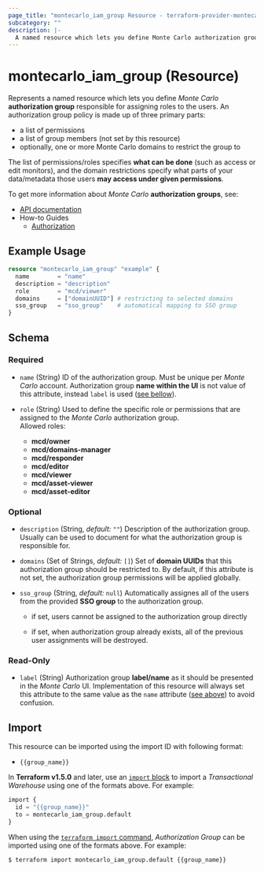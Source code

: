 ```yaml
---
page_title: "montecarlo_iam_group Resource - terraform-provider-montecarlo"
subcategory: ""
description: |-
  A named resource which lets you define Monte Carlo authorization group responsible for assigning roles to the users.
---
```


# montecarlo_iam_group (Resource)

Represents a named resource which lets you define _Monte Carlo_ **authorization group** responsible for assigning roles to the users. An authorization group policy is made up of three primary parts:

- a list of permissions
- a list of group members (not set by this resource)
- optionally, one or more Monte Carlo domains to restrict the group to

The list of permissions/roles specifies **what can be done** (such as access or edit monitors), and the domain restrictions specify what parts of your data/metadata those users **may access under given permissions**.

To get more information about _Monte Carlo_ **authorization groups**, see:
- [API documentation](https://apidocs.getmontecarlo.com/#definition-AuthorizationGroupOutput)
- How-to Guides
  - [Authorization](https://docs.getmontecarlo.com/docs/authorization)



## Example Usage

```terraform
resource "montecarlo_iam_group" "example" {
  name        = "name"
  description = "description"
  role        = "mcd/viewer"
  domains     = ["domainUUID"] # restricting to selected domains
  sso_group   = "sso_group"    # automatical mapping to SSO group
}
```



<!-- schema generated by tfplugindocs -->
## Schema

### Required

<a id="attr--name"></a>
- `name` (String) ID of the authorization group. Must be unique per _Monte Carlo_ account. Authorization group **name within the UI** is not value of this attribute, instead `label` is used ([see bellow](#attr--label)).

- `role` (String) Used to define the specific role or permissions that are assigned to the _Monte Carlo_ authorization group.  
Allowed roles:

  - **mcd/owner**
  - **mcd/domains-manager**
  - **mcd/responder**
  - **mcd/editor**
  - **mcd/viewer**
  - **mcd/asset-viewer**
  - **mcd/asset-editor**

### Optional

- `description` (String, _default:_ `""`) Description of the authorization group. Usually can be used to document for what the authorization group is responsible for.

- `domains` (Set of Strings, _default:_ `[]`) Set of **domain UUIDs** that this authorization group should be restricted to. By default, if this attribute is not set, the authorization group permissions will be applied globally.

- `sso_group` (String, _default:_ `null`) Automatically assignes all of the users from the provided **SSO group** to the authorization group.

  - if set, users cannot be assigned to the authorization group directly

  - if set, when authorization group already exists, all of the previous user assignments will be destroyed.

### Read-Only

<a id="attr--label"></a>
- `label` (String) Authorization group **label/name** as it should be presented in the _Monte Carlo_ UI. Implementation of this resource will always set this attribute to the same value as the `name` attribute ([see above](#attr--name)) to avoid confusion.



## Import

This resource can be imported using the import ID with following format:

* `{{group_name}}`

In **Terraform v1.5.0** and later, use an [`import` block](https://developer.hashicorp.com/terraform/language/import) to import a _Transactional Warehouse_ using one of the formats above. For example:

```terraform
import {
  id = "{{group_name}}"
  to = montecarlo_iam_group.default
}
```

When using the [`terraform import` command](https://developer.hashicorp.com/terraform/cli/commands/import), _Authorization Group_ can be imported using one of the formats above. For example:

```
$ terraform import montecarlo_iam_group.default {{group_name}}
```
